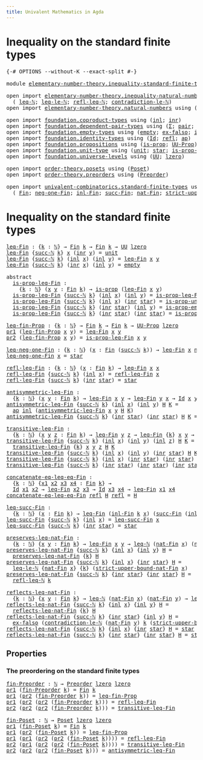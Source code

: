 ```yaml
---
title: Univalent Mathematics in Agda
---
```


# Inequality on the standard finite types

<pre class="Agda"><a id="98" class="Symbol">{-#</a> <a id="102" class="Keyword">OPTIONS</a> <a id="110" class="Pragma">--without-K</a> <a id="122" class="Pragma">--exact-split</a> <a id="136" class="Symbol">#-}</a>

<a id="141" class="Keyword">module</a> <a id="148" href="elementary-number-theory.inequality-standard-finite-types.html" class="Module">elementary-number-theory.inequality-standard-finite-types</a> <a id="206" class="Keyword">where</a>

<a id="213" class="Keyword">open</a> <a id="218" class="Keyword">import</a> <a id="225" href="elementary-number-theory.inequality-natural-numbers.html" class="Module">elementary-number-theory.inequality-natural-numbers</a> <a id="277" class="Keyword">using</a>
  <a id="285" class="Symbol">(</a> <a id="287" href="elementary-number-theory.inequality-natural-numbers.html#1646" class="Function">leq-ℕ</a><a id="292" class="Symbol">;</a> <a id="294" href="elementary-number-theory.inequality-natural-numbers.html#13338" class="Function">leq-le-ℕ</a><a id="302" class="Symbol">;</a> <a id="304" href="elementary-number-theory.inequality-natural-numbers.html#4474" class="Function">refl-leq-ℕ</a><a id="314" class="Symbol">;</a> <a id="316" href="elementary-number-theory.inequality-natural-numbers.html#12451" class="Function">contradiction-le-ℕ</a><a id="334" class="Symbol">)</a>
<a id="336" class="Keyword">open</a> <a id="341" class="Keyword">import</a> <a id="348" href="elementary-number-theory.natural-numbers.html" class="Module">elementary-number-theory.natural-numbers</a> <a id="389" class="Keyword">using</a> <a id="395" class="Symbol">(</a><a id="396" href="elementary-number-theory.natural-numbers.html#1444" class="Datatype">ℕ</a><a id="397" class="Symbol">;</a> <a id="399" href="elementary-number-theory.natural-numbers.html#1465" class="InductiveConstructor">zero-ℕ</a><a id="405" class="Symbol">;</a> <a id="407" href="elementary-number-theory.natural-numbers.html#1478" class="InductiveConstructor">succ-ℕ</a><a id="413" class="Symbol">)</a>

<a id="416" class="Keyword">open</a> <a id="421" class="Keyword">import</a> <a id="428" href="foundation.coproduct-types.html" class="Module">foundation.coproduct-types</a> <a id="455" class="Keyword">using</a> <a id="461" class="Symbol">(</a><a id="462" href="foundation.coproduct-types.html#1239" class="InductiveConstructor">inl</a><a id="465" class="Symbol">;</a> <a id="467" href="foundation.coproduct-types.html#1262" class="InductiveConstructor">inr</a><a id="470" class="Symbol">)</a>
<a id="472" class="Keyword">open</a> <a id="477" class="Keyword">import</a> <a id="484" href="foundation.dependent-pair-types.html" class="Module">foundation.dependent-pair-types</a> <a id="516" class="Keyword">using</a> <a id="522" class="Symbol">(</a><a id="523" href="foundation-core.dependent-pair-types.html#502" class="Record">Σ</a><a id="524" class="Symbol">;</a> <a id="526" href="foundation-core.dependent-pair-types.html#575" class="InductiveConstructor">pair</a><a id="530" class="Symbol">;</a> <a id="532" href="foundation-core.dependent-pair-types.html#592" class="Field">pr1</a><a id="535" class="Symbol">;</a> <a id="537" href="foundation-core.dependent-pair-types.html#604" class="Field">pr2</a><a id="540" class="Symbol">)</a>
<a id="542" class="Keyword">open</a> <a id="547" class="Keyword">import</a> <a id="554" href="foundation.empty-types.html" class="Module">foundation.empty-types</a> <a id="577" class="Keyword">using</a> <a id="583" class="Symbol">(</a><a id="584" href="foundation-core.empty-types.html#1044" class="Datatype">empty</a><a id="589" class="Symbol">;</a> <a id="591" href="foundation-core.empty-types.html#1147" class="Function">ex-falso</a><a id="599" class="Symbol">;</a> <a id="601" href="foundation-core.empty-types.html#2364" class="Function">is-prop-empty</a><a id="614" class="Symbol">)</a>
<a id="616" class="Keyword">open</a> <a id="621" class="Keyword">import</a> <a id="628" href="foundation.identity-types.html" class="Module">foundation.identity-types</a> <a id="654" class="Keyword">using</a> <a id="660" class="Symbol">(</a><a id="661" href="foundation-core.identity-types.html#641" class="Datatype">Id</a><a id="663" class="Symbol">;</a> <a id="665" href="foundation-core.identity-types.html#694" class="InductiveConstructor">refl</a><a id="669" class="Symbol">;</a> <a id="671" href="foundation-core.identity-types.html#2853" class="Function">ap</a><a id="673" class="Symbol">)</a>
<a id="675" class="Keyword">open</a> <a id="680" class="Keyword">import</a> <a id="687" href="foundation.propositions.html" class="Module">foundation.propositions</a> <a id="711" class="Keyword">using</a> <a id="717" class="Symbol">(</a><a id="718" href="foundation-core.propositions.html#1295" class="Function">is-prop</a><a id="725" class="Symbol">;</a> <a id="727" href="foundation-core.propositions.html#1380" class="Function">UU-Prop</a><a id="734" class="Symbol">)</a>
<a id="736" class="Keyword">open</a> <a id="741" class="Keyword">import</a> <a id="748" href="foundation.unit-type.html" class="Module">foundation.unit-type</a> <a id="769" class="Keyword">using</a> <a id="775" class="Symbol">(</a><a id="776" href="foundation.unit-type.html#1075" class="Datatype">unit</a><a id="780" class="Symbol">;</a> <a id="782" href="foundation.unit-type.html#1099" class="InductiveConstructor">star</a><a id="786" class="Symbol">;</a> <a id="788" href="foundation.unit-type.html#2889" class="Function">is-prop-unit</a><a id="800" class="Symbol">)</a>
<a id="802" class="Keyword">open</a> <a id="807" class="Keyword">import</a> <a id="814" href="foundation.universe-levels.html" class="Module">foundation.universe-levels</a> <a id="841" class="Keyword">using</a> <a id="847" class="Symbol">(</a><a id="848" href="foundation-core.universe-levels.html#222" class="Primitive">UU</a><a id="850" class="Symbol">;</a> <a id="852" href="Agda.Primitive.html#764" class="Primitive">lzero</a><a id="857" class="Symbol">)</a>

<a id="860" class="Keyword">open</a> <a id="865" class="Keyword">import</a> <a id="872" href="order-theory.posets.html" class="Module">order-theory.posets</a> <a id="892" class="Keyword">using</a> <a id="898" class="Symbol">(</a><a id="899" href="order-theory.posets.html#731" class="Function">Poset</a><a id="904" class="Symbol">)</a>
<a id="906" class="Keyword">open</a> <a id="911" class="Keyword">import</a> <a id="918" href="order-theory.preorders.html" class="Module">order-theory.preorders</a> <a id="941" class="Keyword">using</a> <a id="947" class="Symbol">(</a><a id="948" href="order-theory.preorders.html#531" class="Function">Preorder</a><a id="956" class="Symbol">)</a>

<a id="959" class="Keyword">open</a> <a id="964" class="Keyword">import</a> <a id="971" href="univalent-combinatorics.standard-finite-types.html" class="Module">univalent-combinatorics.standard-finite-types</a> <a id="1017" class="Keyword">using</a>
  <a id="1025" class="Symbol">(</a> <a id="1027" href="univalent-combinatorics.standard-finite-types.html#2149" class="Function">Fin</a><a id="1030" class="Symbol">;</a> <a id="1032" href="univalent-combinatorics.standard-finite-types.html#2413" class="Function">neg-one-Fin</a><a id="1043" class="Symbol">;</a> <a id="1045" href="univalent-combinatorics.standard-finite-types.html#2225" class="Function">inl-Fin</a><a id="1052" class="Symbol">;</a> <a id="1054" href="univalent-combinatorics.standard-finite-types.html#7668" class="Function">succ-Fin</a><a id="1062" class="Symbol">;</a> <a id="1064" href="univalent-combinatorics.standard-finite-types.html#5670" class="Function">nat-Fin</a><a id="1071" class="Symbol">;</a> <a id="1073" href="univalent-combinatorics.standard-finite-types.html#5771" class="Function">strict-upper-bound-nat-Fin</a><a id="1099" class="Symbol">)</a>
</pre>
# Inequality on the standard finite types

<pre class="Agda"><a id="leq-Fin"></a><a id="1157" href="elementary-number-theory.inequality-standard-finite-types.html#1157" class="Function">leq-Fin</a> <a id="1165" class="Symbol">:</a> <a id="1167" class="Symbol">{</a><a id="1168" href="elementary-number-theory.inequality-standard-finite-types.html#1168" class="Bound">k</a> <a id="1170" class="Symbol">:</a> <a id="1172" href="elementary-number-theory.natural-numbers.html#1444" class="Datatype">ℕ</a><a id="1173" class="Symbol">}</a> <a id="1175" class="Symbol">→</a> <a id="1177" href="univalent-combinatorics.standard-finite-types.html#2149" class="Function">Fin</a> <a id="1181" href="elementary-number-theory.inequality-standard-finite-types.html#1168" class="Bound">k</a> <a id="1183" class="Symbol">→</a> <a id="1185" href="univalent-combinatorics.standard-finite-types.html#2149" class="Function">Fin</a> <a id="1189" href="elementary-number-theory.inequality-standard-finite-types.html#1168" class="Bound">k</a> <a id="1191" class="Symbol">→</a> <a id="1193" href="foundation-core.universe-levels.html#222" class="Primitive">UU</a> <a id="1196" href="Agda.Primitive.html#764" class="Primitive">lzero</a>
<a id="1202" href="elementary-number-theory.inequality-standard-finite-types.html#1157" class="Function">leq-Fin</a> <a id="1210" class="Symbol">{</a><a id="1211" href="elementary-number-theory.natural-numbers.html#1478" class="InductiveConstructor">succ-ℕ</a> <a id="1218" href="elementary-number-theory.inequality-standard-finite-types.html#1218" class="Bound">k</a><a id="1219" class="Symbol">}</a> <a id="1221" href="elementary-number-theory.inequality-standard-finite-types.html#1221" class="Bound">x</a> <a id="1223" class="Symbol">(</a><a id="1224" href="foundation.coproduct-types.html#1262" class="InductiveConstructor">inr</a> <a id="1228" href="elementary-number-theory.inequality-standard-finite-types.html#1228" class="Bound">y</a><a id="1229" class="Symbol">)</a> <a id="1231" class="Symbol">=</a> <a id="1233" href="foundation.unit-type.html#1075" class="Datatype">unit</a>
<a id="1238" href="elementary-number-theory.inequality-standard-finite-types.html#1157" class="Function">leq-Fin</a> <a id="1246" class="Symbol">{</a><a id="1247" href="elementary-number-theory.natural-numbers.html#1478" class="InductiveConstructor">succ-ℕ</a> <a id="1254" href="elementary-number-theory.inequality-standard-finite-types.html#1254" class="Bound">k</a><a id="1255" class="Symbol">}</a> <a id="1257" class="Symbol">(</a><a id="1258" href="foundation.coproduct-types.html#1239" class="InductiveConstructor">inl</a> <a id="1262" href="elementary-number-theory.inequality-standard-finite-types.html#1262" class="Bound">x</a><a id="1263" class="Symbol">)</a> <a id="1265" class="Symbol">(</a><a id="1266" href="foundation.coproduct-types.html#1239" class="InductiveConstructor">inl</a> <a id="1270" href="elementary-number-theory.inequality-standard-finite-types.html#1270" class="Bound">y</a><a id="1271" class="Symbol">)</a> <a id="1273" class="Symbol">=</a> <a id="1275" href="elementary-number-theory.inequality-standard-finite-types.html#1157" class="Function">leq-Fin</a> <a id="1283" href="elementary-number-theory.inequality-standard-finite-types.html#1262" class="Bound">x</a> <a id="1285" href="elementary-number-theory.inequality-standard-finite-types.html#1270" class="Bound">y</a>
<a id="1287" href="elementary-number-theory.inequality-standard-finite-types.html#1157" class="Function">leq-Fin</a> <a id="1295" class="Symbol">{</a><a id="1296" href="elementary-number-theory.natural-numbers.html#1478" class="InductiveConstructor">succ-ℕ</a> <a id="1303" href="elementary-number-theory.inequality-standard-finite-types.html#1303" class="Bound">k</a><a id="1304" class="Symbol">}</a> <a id="1306" class="Symbol">(</a><a id="1307" href="foundation.coproduct-types.html#1262" class="InductiveConstructor">inr</a> <a id="1311" href="elementary-number-theory.inequality-standard-finite-types.html#1311" class="Bound">x</a><a id="1312" class="Symbol">)</a> <a id="1314" class="Symbol">(</a><a id="1315" href="foundation.coproduct-types.html#1239" class="InductiveConstructor">inl</a> <a id="1319" href="elementary-number-theory.inequality-standard-finite-types.html#1319" class="Bound">y</a><a id="1320" class="Symbol">)</a> <a id="1322" class="Symbol">=</a> <a id="1324" href="foundation-core.empty-types.html#1044" class="Datatype">empty</a>

<a id="1331" class="Keyword">abstract</a>
  <a id="is-prop-leq-Fin"></a><a id="1342" href="elementary-number-theory.inequality-standard-finite-types.html#1342" class="Function">is-prop-leq-Fin</a> <a id="1358" class="Symbol">:</a>
    <a id="1364" class="Symbol">{</a><a id="1365" href="elementary-number-theory.inequality-standard-finite-types.html#1365" class="Bound">k</a> <a id="1367" class="Symbol">:</a> <a id="1369" href="elementary-number-theory.natural-numbers.html#1444" class="Datatype">ℕ</a><a id="1370" class="Symbol">}</a> <a id="1372" class="Symbol">(</a><a id="1373" href="elementary-number-theory.inequality-standard-finite-types.html#1373" class="Bound">x</a> <a id="1375" href="elementary-number-theory.inequality-standard-finite-types.html#1375" class="Bound">y</a> <a id="1377" class="Symbol">:</a> <a id="1379" href="univalent-combinatorics.standard-finite-types.html#2149" class="Function">Fin</a> <a id="1383" href="elementary-number-theory.inequality-standard-finite-types.html#1365" class="Bound">k</a><a id="1384" class="Symbol">)</a> <a id="1386" class="Symbol">→</a> <a id="1388" href="foundation-core.propositions.html#1295" class="Function">is-prop</a> <a id="1396" class="Symbol">(</a><a id="1397" href="elementary-number-theory.inequality-standard-finite-types.html#1157" class="Function">leq-Fin</a> <a id="1405" href="elementary-number-theory.inequality-standard-finite-types.html#1373" class="Bound">x</a> <a id="1407" href="elementary-number-theory.inequality-standard-finite-types.html#1375" class="Bound">y</a><a id="1408" class="Symbol">)</a>
  <a id="1412" href="elementary-number-theory.inequality-standard-finite-types.html#1342" class="Function">is-prop-leq-Fin</a> <a id="1428" class="Symbol">{</a><a id="1429" href="elementary-number-theory.natural-numbers.html#1478" class="InductiveConstructor">succ-ℕ</a> <a id="1436" href="elementary-number-theory.inequality-standard-finite-types.html#1436" class="Bound">k</a><a id="1437" class="Symbol">}</a> <a id="1439" class="Symbol">(</a><a id="1440" href="foundation.coproduct-types.html#1239" class="InductiveConstructor">inl</a> <a id="1444" href="elementary-number-theory.inequality-standard-finite-types.html#1444" class="Bound">x</a><a id="1445" class="Symbol">)</a> <a id="1447" class="Symbol">(</a><a id="1448" href="foundation.coproduct-types.html#1239" class="InductiveConstructor">inl</a> <a id="1452" href="elementary-number-theory.inequality-standard-finite-types.html#1452" class="Bound">y</a><a id="1453" class="Symbol">)</a> <a id="1455" class="Symbol">=</a> <a id="1457" href="elementary-number-theory.inequality-standard-finite-types.html#1342" class="Function">is-prop-leq-Fin</a> <a id="1473" href="elementary-number-theory.inequality-standard-finite-types.html#1444" class="Bound">x</a> <a id="1475" href="elementary-number-theory.inequality-standard-finite-types.html#1452" class="Bound">y</a>
  <a id="1479" href="elementary-number-theory.inequality-standard-finite-types.html#1342" class="Function">is-prop-leq-Fin</a> <a id="1495" class="Symbol">{</a><a id="1496" href="elementary-number-theory.natural-numbers.html#1478" class="InductiveConstructor">succ-ℕ</a> <a id="1503" href="elementary-number-theory.inequality-standard-finite-types.html#1503" class="Bound">k</a><a id="1504" class="Symbol">}</a> <a id="1506" class="Symbol">(</a><a id="1507" href="foundation.coproduct-types.html#1239" class="InductiveConstructor">inl</a> <a id="1511" href="elementary-number-theory.inequality-standard-finite-types.html#1511" class="Bound">x</a><a id="1512" class="Symbol">)</a> <a id="1514" class="Symbol">(</a><a id="1515" href="foundation.coproduct-types.html#1262" class="InductiveConstructor">inr</a> <a id="1519" href="foundation.unit-type.html#1099" class="InductiveConstructor">star</a><a id="1523" class="Symbol">)</a> <a id="1525" class="Symbol">=</a> <a id="1527" href="foundation.unit-type.html#2889" class="Function">is-prop-unit</a>
  <a id="1542" href="elementary-number-theory.inequality-standard-finite-types.html#1342" class="Function">is-prop-leq-Fin</a> <a id="1558" class="Symbol">{</a><a id="1559" href="elementary-number-theory.natural-numbers.html#1478" class="InductiveConstructor">succ-ℕ</a> <a id="1566" href="elementary-number-theory.inequality-standard-finite-types.html#1566" class="Bound">k</a><a id="1567" class="Symbol">}</a> <a id="1569" class="Symbol">(</a><a id="1570" href="foundation.coproduct-types.html#1262" class="InductiveConstructor">inr</a> <a id="1574" href="foundation.unit-type.html#1099" class="InductiveConstructor">star</a><a id="1578" class="Symbol">)</a> <a id="1580" class="Symbol">(</a><a id="1581" href="foundation.coproduct-types.html#1239" class="InductiveConstructor">inl</a> <a id="1585" href="elementary-number-theory.inequality-standard-finite-types.html#1585" class="Bound">y</a><a id="1586" class="Symbol">)</a> <a id="1588" class="Symbol">=</a> <a id="1590" href="foundation-core.empty-types.html#2364" class="Function">is-prop-empty</a>
  <a id="1606" href="elementary-number-theory.inequality-standard-finite-types.html#1342" class="Function">is-prop-leq-Fin</a> <a id="1622" class="Symbol">{</a><a id="1623" href="elementary-number-theory.natural-numbers.html#1478" class="InductiveConstructor">succ-ℕ</a> <a id="1630" href="elementary-number-theory.inequality-standard-finite-types.html#1630" class="Bound">k</a><a id="1631" class="Symbol">}</a> <a id="1633" class="Symbol">(</a><a id="1634" href="foundation.coproduct-types.html#1262" class="InductiveConstructor">inr</a> <a id="1638" href="foundation.unit-type.html#1099" class="InductiveConstructor">star</a><a id="1642" class="Symbol">)</a> <a id="1644" class="Symbol">(</a><a id="1645" href="foundation.coproduct-types.html#1262" class="InductiveConstructor">inr</a> <a id="1649" href="foundation.unit-type.html#1099" class="InductiveConstructor">star</a><a id="1653" class="Symbol">)</a> <a id="1655" class="Symbol">=</a> <a id="1657" href="foundation.unit-type.html#2889" class="Function">is-prop-unit</a>

<a id="leq-fin-Prop"></a><a id="1671" href="elementary-number-theory.inequality-standard-finite-types.html#1671" class="Function">leq-fin-Prop</a> <a id="1684" class="Symbol">:</a> <a id="1686" class="Symbol">{</a><a id="1687" href="elementary-number-theory.inequality-standard-finite-types.html#1687" class="Bound">k</a> <a id="1689" class="Symbol">:</a> <a id="1691" href="elementary-number-theory.natural-numbers.html#1444" class="Datatype">ℕ</a><a id="1692" class="Symbol">}</a> <a id="1694" class="Symbol">→</a> <a id="1696" href="univalent-combinatorics.standard-finite-types.html#2149" class="Function">Fin</a> <a id="1700" href="elementary-number-theory.inequality-standard-finite-types.html#1687" class="Bound">k</a> <a id="1702" class="Symbol">→</a> <a id="1704" href="univalent-combinatorics.standard-finite-types.html#2149" class="Function">Fin</a> <a id="1708" href="elementary-number-theory.inequality-standard-finite-types.html#1687" class="Bound">k</a> <a id="1710" class="Symbol">→</a> <a id="1712" href="foundation-core.propositions.html#1380" class="Function">UU-Prop</a> <a id="1720" href="Agda.Primitive.html#764" class="Primitive">lzero</a>
<a id="1726" href="foundation-core.dependent-pair-types.html#592" class="Field">pr1</a> <a id="1730" class="Symbol">(</a><a id="1731" href="elementary-number-theory.inequality-standard-finite-types.html#1671" class="Function">leq-fin-Prop</a> <a id="1744" href="elementary-number-theory.inequality-standard-finite-types.html#1744" class="Bound">x</a> <a id="1746" href="elementary-number-theory.inequality-standard-finite-types.html#1746" class="Bound">y</a><a id="1747" class="Symbol">)</a> <a id="1749" class="Symbol">=</a> <a id="1751" href="elementary-number-theory.inequality-standard-finite-types.html#1157" class="Function">leq-Fin</a> <a id="1759" href="elementary-number-theory.inequality-standard-finite-types.html#1744" class="Bound">x</a> <a id="1761" href="elementary-number-theory.inequality-standard-finite-types.html#1746" class="Bound">y</a>
<a id="1763" href="foundation-core.dependent-pair-types.html#604" class="Field">pr2</a> <a id="1767" class="Symbol">(</a><a id="1768" href="elementary-number-theory.inequality-standard-finite-types.html#1671" class="Function">leq-fin-Prop</a> <a id="1781" href="elementary-number-theory.inequality-standard-finite-types.html#1781" class="Bound">x</a> <a id="1783" href="elementary-number-theory.inequality-standard-finite-types.html#1783" class="Bound">y</a><a id="1784" class="Symbol">)</a> <a id="1786" class="Symbol">=</a> <a id="1788" href="elementary-number-theory.inequality-standard-finite-types.html#1342" class="Function">is-prop-leq-Fin</a> <a id="1804" href="elementary-number-theory.inequality-standard-finite-types.html#1781" class="Bound">x</a> <a id="1806" href="elementary-number-theory.inequality-standard-finite-types.html#1783" class="Bound">y</a>

<a id="leq-neg-one-Fin"></a><a id="1809" href="elementary-number-theory.inequality-standard-finite-types.html#1809" class="Function">leq-neg-one-Fin</a> <a id="1825" class="Symbol">:</a> <a id="1827" class="Symbol">{</a><a id="1828" href="elementary-number-theory.inequality-standard-finite-types.html#1828" class="Bound">k</a> <a id="1830" class="Symbol">:</a> <a id="1832" href="elementary-number-theory.natural-numbers.html#1444" class="Datatype">ℕ</a><a id="1833" class="Symbol">}</a> <a id="1835" class="Symbol">(</a><a id="1836" href="elementary-number-theory.inequality-standard-finite-types.html#1836" class="Bound">x</a> <a id="1838" class="Symbol">:</a> <a id="1840" href="univalent-combinatorics.standard-finite-types.html#2149" class="Function">Fin</a> <a id="1844" class="Symbol">(</a><a id="1845" href="elementary-number-theory.natural-numbers.html#1478" class="InductiveConstructor">succ-ℕ</a> <a id="1852" href="elementary-number-theory.inequality-standard-finite-types.html#1828" class="Bound">k</a><a id="1853" class="Symbol">))</a> <a id="1856" class="Symbol">→</a> <a id="1858" href="elementary-number-theory.inequality-standard-finite-types.html#1157" class="Function">leq-Fin</a> <a id="1866" href="elementary-number-theory.inequality-standard-finite-types.html#1836" class="Bound">x</a> <a id="1868" href="univalent-combinatorics.standard-finite-types.html#2413" class="Function">neg-one-Fin</a>
<a id="1880" href="elementary-number-theory.inequality-standard-finite-types.html#1809" class="Function">leq-neg-one-Fin</a> <a id="1896" href="elementary-number-theory.inequality-standard-finite-types.html#1896" class="Bound">x</a> <a id="1898" class="Symbol">=</a> <a id="1900" href="foundation.unit-type.html#1099" class="InductiveConstructor">star</a>

<a id="refl-leq-Fin"></a><a id="1906" href="elementary-number-theory.inequality-standard-finite-types.html#1906" class="Function">refl-leq-Fin</a> <a id="1919" class="Symbol">:</a> <a id="1921" class="Symbol">{</a><a id="1922" href="elementary-number-theory.inequality-standard-finite-types.html#1922" class="Bound">k</a> <a id="1924" class="Symbol">:</a> <a id="1926" href="elementary-number-theory.natural-numbers.html#1444" class="Datatype">ℕ</a><a id="1927" class="Symbol">}</a> <a id="1929" class="Symbol">(</a><a id="1930" href="elementary-number-theory.inequality-standard-finite-types.html#1930" class="Bound">x</a> <a id="1932" class="Symbol">:</a> <a id="1934" href="univalent-combinatorics.standard-finite-types.html#2149" class="Function">Fin</a> <a id="1938" href="elementary-number-theory.inequality-standard-finite-types.html#1922" class="Bound">k</a><a id="1939" class="Symbol">)</a> <a id="1941" class="Symbol">→</a> <a id="1943" href="elementary-number-theory.inequality-standard-finite-types.html#1157" class="Function">leq-Fin</a> <a id="1951" href="elementary-number-theory.inequality-standard-finite-types.html#1930" class="Bound">x</a> <a id="1953" href="elementary-number-theory.inequality-standard-finite-types.html#1930" class="Bound">x</a>
<a id="1955" href="elementary-number-theory.inequality-standard-finite-types.html#1906" class="Function">refl-leq-Fin</a> <a id="1968" class="Symbol">{</a><a id="1969" href="elementary-number-theory.natural-numbers.html#1478" class="InductiveConstructor">succ-ℕ</a> <a id="1976" href="elementary-number-theory.inequality-standard-finite-types.html#1976" class="Bound">k</a><a id="1977" class="Symbol">}</a> <a id="1979" class="Symbol">(</a><a id="1980" href="foundation.coproduct-types.html#1239" class="InductiveConstructor">inl</a> <a id="1984" href="elementary-number-theory.inequality-standard-finite-types.html#1984" class="Bound">x</a><a id="1985" class="Symbol">)</a> <a id="1987" class="Symbol">=</a> <a id="1989" href="elementary-number-theory.inequality-standard-finite-types.html#1906" class="Function">refl-leq-Fin</a> <a id="2002" href="elementary-number-theory.inequality-standard-finite-types.html#1984" class="Bound">x</a>
<a id="2004" href="elementary-number-theory.inequality-standard-finite-types.html#1906" class="Function">refl-leq-Fin</a> <a id="2017" class="Symbol">{</a><a id="2018" href="elementary-number-theory.natural-numbers.html#1478" class="InductiveConstructor">succ-ℕ</a> <a id="2025" href="elementary-number-theory.inequality-standard-finite-types.html#2025" class="Bound">k</a><a id="2026" class="Symbol">}</a> <a id="2028" class="Symbol">(</a><a id="2029" href="foundation.coproduct-types.html#1262" class="InductiveConstructor">inr</a> <a id="2033" href="foundation.unit-type.html#1099" class="InductiveConstructor">star</a><a id="2037" class="Symbol">)</a> <a id="2039" class="Symbol">=</a> <a id="2041" href="foundation.unit-type.html#1099" class="InductiveConstructor">star</a>

<a id="antisymmetric-leq-Fin"></a><a id="2047" href="elementary-number-theory.inequality-standard-finite-types.html#2047" class="Function">antisymmetric-leq-Fin</a> <a id="2069" class="Symbol">:</a>
  <a id="2073" class="Symbol">{</a><a id="2074" href="elementary-number-theory.inequality-standard-finite-types.html#2074" class="Bound">k</a> <a id="2076" class="Symbol">:</a> <a id="2078" href="elementary-number-theory.natural-numbers.html#1444" class="Datatype">ℕ</a><a id="2079" class="Symbol">}</a> <a id="2081" class="Symbol">(</a><a id="2082" href="elementary-number-theory.inequality-standard-finite-types.html#2082" class="Bound">x</a> <a id="2084" href="elementary-number-theory.inequality-standard-finite-types.html#2084" class="Bound">y</a> <a id="2086" class="Symbol">:</a> <a id="2088" href="univalent-combinatorics.standard-finite-types.html#2149" class="Function">Fin</a> <a id="2092" href="elementary-number-theory.inequality-standard-finite-types.html#2074" class="Bound">k</a><a id="2093" class="Symbol">)</a> <a id="2095" class="Symbol">→</a> <a id="2097" href="elementary-number-theory.inequality-standard-finite-types.html#1157" class="Function">leq-Fin</a> <a id="2105" href="elementary-number-theory.inequality-standard-finite-types.html#2082" class="Bound">x</a> <a id="2107" href="elementary-number-theory.inequality-standard-finite-types.html#2084" class="Bound">y</a> <a id="2109" class="Symbol">→</a> <a id="2111" href="elementary-number-theory.inequality-standard-finite-types.html#1157" class="Function">leq-Fin</a> <a id="2119" href="elementary-number-theory.inequality-standard-finite-types.html#2084" class="Bound">y</a> <a id="2121" href="elementary-number-theory.inequality-standard-finite-types.html#2082" class="Bound">x</a> <a id="2123" class="Symbol">→</a> <a id="2125" href="foundation-core.identity-types.html#641" class="Datatype">Id</a> <a id="2128" href="elementary-number-theory.inequality-standard-finite-types.html#2082" class="Bound">x</a> <a id="2130" href="elementary-number-theory.inequality-standard-finite-types.html#2084" class="Bound">y</a>
<a id="2132" href="elementary-number-theory.inequality-standard-finite-types.html#2047" class="Function">antisymmetric-leq-Fin</a> <a id="2154" class="Symbol">{</a><a id="2155" href="elementary-number-theory.natural-numbers.html#1478" class="InductiveConstructor">succ-ℕ</a> <a id="2162" href="elementary-number-theory.inequality-standard-finite-types.html#2162" class="Bound">k</a><a id="2163" class="Symbol">}</a> <a id="2165" class="Symbol">(</a><a id="2166" href="foundation.coproduct-types.html#1239" class="InductiveConstructor">inl</a> <a id="2170" href="elementary-number-theory.inequality-standard-finite-types.html#2170" class="Bound">x</a><a id="2171" class="Symbol">)</a> <a id="2173" class="Symbol">(</a><a id="2174" href="foundation.coproduct-types.html#1239" class="InductiveConstructor">inl</a> <a id="2178" href="elementary-number-theory.inequality-standard-finite-types.html#2178" class="Bound">y</a><a id="2179" class="Symbol">)</a> <a id="2181" href="elementary-number-theory.inequality-standard-finite-types.html#2181" class="Bound">H</a> <a id="2183" href="elementary-number-theory.inequality-standard-finite-types.html#2183" class="Bound">K</a> <a id="2185" class="Symbol">=</a>
  <a id="2189" href="foundation-core.identity-types.html#2853" class="Function">ap</a> <a id="2192" href="foundation.coproduct-types.html#1239" class="InductiveConstructor">inl</a> <a id="2196" class="Symbol">(</a><a id="2197" href="elementary-number-theory.inequality-standard-finite-types.html#2047" class="Function">antisymmetric-leq-Fin</a> <a id="2219" href="elementary-number-theory.inequality-standard-finite-types.html#2170" class="Bound">x</a> <a id="2221" href="elementary-number-theory.inequality-standard-finite-types.html#2178" class="Bound">y</a> <a id="2223" href="elementary-number-theory.inequality-standard-finite-types.html#2181" class="Bound">H</a> <a id="2225" href="elementary-number-theory.inequality-standard-finite-types.html#2183" class="Bound">K</a><a id="2226" class="Symbol">)</a>
<a id="2228" href="elementary-number-theory.inequality-standard-finite-types.html#2047" class="Function">antisymmetric-leq-Fin</a> <a id="2250" class="Symbol">{</a><a id="2251" href="elementary-number-theory.natural-numbers.html#1478" class="InductiveConstructor">succ-ℕ</a> <a id="2258" href="elementary-number-theory.inequality-standard-finite-types.html#2258" class="Bound">k</a><a id="2259" class="Symbol">}</a> <a id="2261" class="Symbol">(</a><a id="2262" href="foundation.coproduct-types.html#1262" class="InductiveConstructor">inr</a> <a id="2266" href="foundation.unit-type.html#1099" class="InductiveConstructor">star</a><a id="2270" class="Symbol">)</a> <a id="2272" class="Symbol">(</a><a id="2273" href="foundation.coproduct-types.html#1262" class="InductiveConstructor">inr</a> <a id="2277" href="foundation.unit-type.html#1099" class="InductiveConstructor">star</a><a id="2281" class="Symbol">)</a> <a id="2283" href="elementary-number-theory.inequality-standard-finite-types.html#2283" class="Bound">H</a> <a id="2285" href="elementary-number-theory.inequality-standard-finite-types.html#2285" class="Bound">K</a> <a id="2287" class="Symbol">=</a> <a id="2289" href="foundation-core.identity-types.html#694" class="InductiveConstructor">refl</a>

<a id="transitive-leq-Fin"></a><a id="2295" href="elementary-number-theory.inequality-standard-finite-types.html#2295" class="Function">transitive-leq-Fin</a> <a id="2314" class="Symbol">:</a>
  <a id="2318" class="Symbol">{</a><a id="2319" href="elementary-number-theory.inequality-standard-finite-types.html#2319" class="Bound">k</a> <a id="2321" class="Symbol">:</a> <a id="2323" href="elementary-number-theory.natural-numbers.html#1444" class="Datatype">ℕ</a><a id="2324" class="Symbol">}</a> <a id="2326" class="Symbol">(</a><a id="2327" href="elementary-number-theory.inequality-standard-finite-types.html#2327" class="Bound">x</a> <a id="2329" href="elementary-number-theory.inequality-standard-finite-types.html#2329" class="Bound">y</a> <a id="2331" href="elementary-number-theory.inequality-standard-finite-types.html#2331" class="Bound">z</a> <a id="2333" class="Symbol">:</a> <a id="2335" href="univalent-combinatorics.standard-finite-types.html#2149" class="Function">Fin</a> <a id="2339" href="elementary-number-theory.inequality-standard-finite-types.html#2319" class="Bound">k</a><a id="2340" class="Symbol">)</a> <a id="2342" class="Symbol">→</a> <a id="2344" href="elementary-number-theory.inequality-standard-finite-types.html#1157" class="Function">leq-Fin</a> <a id="2352" href="elementary-number-theory.inequality-standard-finite-types.html#2329" class="Bound">y</a> <a id="2354" href="elementary-number-theory.inequality-standard-finite-types.html#2331" class="Bound">z</a> <a id="2356" class="Symbol">→</a> <a id="2358" href="elementary-number-theory.inequality-standard-finite-types.html#1157" class="Function">leq-Fin</a> <a id="2366" class="Symbol">{</a><a id="2367" href="elementary-number-theory.inequality-standard-finite-types.html#2319" class="Bound">k</a><a id="2368" class="Symbol">}</a> <a id="2370" href="elementary-number-theory.inequality-standard-finite-types.html#2327" class="Bound">x</a> <a id="2372" href="elementary-number-theory.inequality-standard-finite-types.html#2329" class="Bound">y</a> <a id="2374" class="Symbol">→</a> <a id="2376" href="elementary-number-theory.inequality-standard-finite-types.html#1157" class="Function">leq-Fin</a> <a id="2384" class="Symbol">{</a><a id="2385" href="elementary-number-theory.inequality-standard-finite-types.html#2319" class="Bound">k</a><a id="2386" class="Symbol">}</a> <a id="2388" href="elementary-number-theory.inequality-standard-finite-types.html#2327" class="Bound">x</a> <a id="2390" href="elementary-number-theory.inequality-standard-finite-types.html#2331" class="Bound">z</a>
<a id="2392" href="elementary-number-theory.inequality-standard-finite-types.html#2295" class="Function">transitive-leq-Fin</a> <a id="2411" class="Symbol">{</a><a id="2412" href="elementary-number-theory.natural-numbers.html#1478" class="InductiveConstructor">succ-ℕ</a> <a id="2419" href="elementary-number-theory.inequality-standard-finite-types.html#2419" class="Bound">k</a><a id="2420" class="Symbol">}</a> <a id="2422" class="Symbol">(</a><a id="2423" href="foundation.coproduct-types.html#1239" class="InductiveConstructor">inl</a> <a id="2427" href="elementary-number-theory.inequality-standard-finite-types.html#2427" class="Bound">x</a><a id="2428" class="Symbol">)</a> <a id="2430" class="Symbol">(</a><a id="2431" href="foundation.coproduct-types.html#1239" class="InductiveConstructor">inl</a> <a id="2435" href="elementary-number-theory.inequality-standard-finite-types.html#2435" class="Bound">y</a><a id="2436" class="Symbol">)</a> <a id="2438" class="Symbol">(</a><a id="2439" href="foundation.coproduct-types.html#1239" class="InductiveConstructor">inl</a> <a id="2443" href="elementary-number-theory.inequality-standard-finite-types.html#2443" class="Bound">z</a><a id="2444" class="Symbol">)</a> <a id="2446" href="elementary-number-theory.inequality-standard-finite-types.html#2446" class="Bound">H</a> <a id="2448" href="elementary-number-theory.inequality-standard-finite-types.html#2448" class="Bound">K</a> <a id="2450" class="Symbol">=</a>
  <a id="2454" href="elementary-number-theory.inequality-standard-finite-types.html#2295" class="Function">transitive-leq-Fin</a> <a id="2473" class="Symbol">{</a><a id="2474" href="elementary-number-theory.inequality-standard-finite-types.html#2419" class="Bound">k</a><a id="2475" class="Symbol">}</a> <a id="2477" href="elementary-number-theory.inequality-standard-finite-types.html#2427" class="Bound">x</a> <a id="2479" href="elementary-number-theory.inequality-standard-finite-types.html#2435" class="Bound">y</a> <a id="2481" href="elementary-number-theory.inequality-standard-finite-types.html#2443" class="Bound">z</a> <a id="2483" href="elementary-number-theory.inequality-standard-finite-types.html#2446" class="Bound">H</a> <a id="2485" href="elementary-number-theory.inequality-standard-finite-types.html#2448" class="Bound">K</a>
<a id="2487" href="elementary-number-theory.inequality-standard-finite-types.html#2295" class="Function">transitive-leq-Fin</a> <a id="2506" class="Symbol">{</a><a id="2507" href="elementary-number-theory.natural-numbers.html#1478" class="InductiveConstructor">succ-ℕ</a> <a id="2514" href="elementary-number-theory.inequality-standard-finite-types.html#2514" class="Bound">k</a><a id="2515" class="Symbol">}</a> <a id="2517" class="Symbol">(</a><a id="2518" href="foundation.coproduct-types.html#1239" class="InductiveConstructor">inl</a> <a id="2522" href="elementary-number-theory.inequality-standard-finite-types.html#2522" class="Bound">x</a><a id="2523" class="Symbol">)</a> <a id="2525" class="Symbol">(</a><a id="2526" href="foundation.coproduct-types.html#1239" class="InductiveConstructor">inl</a> <a id="2530" href="elementary-number-theory.inequality-standard-finite-types.html#2530" class="Bound">y</a><a id="2531" class="Symbol">)</a> <a id="2533" class="Symbol">(</a><a id="2534" href="foundation.coproduct-types.html#1262" class="InductiveConstructor">inr</a> <a id="2538" href="foundation.unit-type.html#1099" class="InductiveConstructor">star</a><a id="2542" class="Symbol">)</a> <a id="2544" href="elementary-number-theory.inequality-standard-finite-types.html#2544" class="Bound">H</a> <a id="2546" href="elementary-number-theory.inequality-standard-finite-types.html#2546" class="Bound">K</a> <a id="2548" class="Symbol">=</a> <a id="2550" href="foundation.unit-type.html#1099" class="InductiveConstructor">star</a>
<a id="2555" href="elementary-number-theory.inequality-standard-finite-types.html#2295" class="Function">transitive-leq-Fin</a> <a id="2574" class="Symbol">{</a><a id="2575" href="elementary-number-theory.natural-numbers.html#1478" class="InductiveConstructor">succ-ℕ</a> <a id="2582" href="elementary-number-theory.inequality-standard-finite-types.html#2582" class="Bound">k</a><a id="2583" class="Symbol">}</a> <a id="2585" class="Symbol">(</a><a id="2586" href="foundation.coproduct-types.html#1239" class="InductiveConstructor">inl</a> <a id="2590" href="elementary-number-theory.inequality-standard-finite-types.html#2590" class="Bound">x</a><a id="2591" class="Symbol">)</a> <a id="2593" class="Symbol">(</a><a id="2594" href="foundation.coproduct-types.html#1262" class="InductiveConstructor">inr</a> <a id="2598" href="foundation.unit-type.html#1099" class="InductiveConstructor">star</a><a id="2602" class="Symbol">)</a> <a id="2604" class="Symbol">(</a><a id="2605" href="foundation.coproduct-types.html#1262" class="InductiveConstructor">inr</a> <a id="2609" href="foundation.unit-type.html#1099" class="InductiveConstructor">star</a><a id="2613" class="Symbol">)</a> <a id="2615" href="elementary-number-theory.inequality-standard-finite-types.html#2615" class="Bound">H</a> <a id="2617" href="elementary-number-theory.inequality-standard-finite-types.html#2617" class="Bound">K</a> <a id="2619" class="Symbol">=</a> <a id="2621" href="foundation.unit-type.html#1099" class="InductiveConstructor">star</a>
<a id="2626" href="elementary-number-theory.inequality-standard-finite-types.html#2295" class="Function">transitive-leq-Fin</a> <a id="2645" class="Symbol">{</a><a id="2646" href="elementary-number-theory.natural-numbers.html#1478" class="InductiveConstructor">succ-ℕ</a> <a id="2653" href="elementary-number-theory.inequality-standard-finite-types.html#2653" class="Bound">k</a><a id="2654" class="Symbol">}</a> <a id="2656" class="Symbol">(</a><a id="2657" href="foundation.coproduct-types.html#1262" class="InductiveConstructor">inr</a> <a id="2661" href="foundation.unit-type.html#1099" class="InductiveConstructor">star</a><a id="2665" class="Symbol">)</a> <a id="2667" class="Symbol">(</a><a id="2668" href="foundation.coproduct-types.html#1262" class="InductiveConstructor">inr</a> <a id="2672" href="foundation.unit-type.html#1099" class="InductiveConstructor">star</a><a id="2676" class="Symbol">)</a> <a id="2678" class="Symbol">(</a><a id="2679" href="foundation.coproduct-types.html#1262" class="InductiveConstructor">inr</a> <a id="2683" href="foundation.unit-type.html#1099" class="InductiveConstructor">star</a><a id="2687" class="Symbol">)</a> <a id="2689" href="elementary-number-theory.inequality-standard-finite-types.html#2689" class="Bound">H</a> <a id="2691" href="elementary-number-theory.inequality-standard-finite-types.html#2691" class="Bound">K</a> <a id="2693" class="Symbol">=</a> <a id="2695" href="foundation.unit-type.html#1099" class="InductiveConstructor">star</a>

<a id="concatenate-eq-leq-eq-Fin"></a><a id="2701" href="elementary-number-theory.inequality-standard-finite-types.html#2701" class="Function">concatenate-eq-leq-eq-Fin</a> <a id="2727" class="Symbol">:</a>
  <a id="2731" class="Symbol">{</a><a id="2732" href="elementary-number-theory.inequality-standard-finite-types.html#2732" class="Bound">k</a> <a id="2734" class="Symbol">:</a> <a id="2736" href="elementary-number-theory.natural-numbers.html#1444" class="Datatype">ℕ</a><a id="2737" class="Symbol">}</a> <a id="2739" class="Symbol">{</a><a id="2740" href="elementary-number-theory.inequality-standard-finite-types.html#2740" class="Bound">x1</a> <a id="2743" href="elementary-number-theory.inequality-standard-finite-types.html#2743" class="Bound">x2</a> <a id="2746" href="elementary-number-theory.inequality-standard-finite-types.html#2746" class="Bound">x3</a> <a id="2749" href="elementary-number-theory.inequality-standard-finite-types.html#2749" class="Bound">x4</a> <a id="2752" class="Symbol">:</a> <a id="2754" href="univalent-combinatorics.standard-finite-types.html#2149" class="Function">Fin</a> <a id="2758" href="elementary-number-theory.inequality-standard-finite-types.html#2732" class="Bound">k</a><a id="2759" class="Symbol">}</a> <a id="2761" class="Symbol">→</a>
  <a id="2765" href="foundation-core.identity-types.html#641" class="Datatype">Id</a> <a id="2768" href="elementary-number-theory.inequality-standard-finite-types.html#2740" class="Bound">x1</a> <a id="2771" href="elementary-number-theory.inequality-standard-finite-types.html#2743" class="Bound">x2</a> <a id="2774" class="Symbol">→</a> <a id="2776" href="elementary-number-theory.inequality-standard-finite-types.html#1157" class="Function">leq-Fin</a> <a id="2784" href="elementary-number-theory.inequality-standard-finite-types.html#2743" class="Bound">x2</a> <a id="2787" href="elementary-number-theory.inequality-standard-finite-types.html#2746" class="Bound">x3</a> <a id="2790" class="Symbol">→</a> <a id="2792" href="foundation-core.identity-types.html#641" class="Datatype">Id</a> <a id="2795" href="elementary-number-theory.inequality-standard-finite-types.html#2746" class="Bound">x3</a> <a id="2798" href="elementary-number-theory.inequality-standard-finite-types.html#2749" class="Bound">x4</a> <a id="2801" class="Symbol">→</a> <a id="2803" href="elementary-number-theory.inequality-standard-finite-types.html#1157" class="Function">leq-Fin</a> <a id="2811" href="elementary-number-theory.inequality-standard-finite-types.html#2740" class="Bound">x1</a> <a id="2814" href="elementary-number-theory.inequality-standard-finite-types.html#2749" class="Bound">x4</a>
<a id="2817" href="elementary-number-theory.inequality-standard-finite-types.html#2701" class="Function">concatenate-eq-leq-eq-Fin</a> <a id="2843" href="foundation-core.identity-types.html#694" class="InductiveConstructor">refl</a> <a id="2848" href="elementary-number-theory.inequality-standard-finite-types.html#2848" class="Bound">H</a> <a id="2850" href="foundation-core.identity-types.html#694" class="InductiveConstructor">refl</a> <a id="2855" class="Symbol">=</a> <a id="2857" href="elementary-number-theory.inequality-standard-finite-types.html#2848" class="Bound">H</a>

<a id="leq-succ-Fin"></a><a id="2860" href="elementary-number-theory.inequality-standard-finite-types.html#2860" class="Function">leq-succ-Fin</a> <a id="2873" class="Symbol">:</a>
  <a id="2877" class="Symbol">{</a><a id="2878" href="elementary-number-theory.inequality-standard-finite-types.html#2878" class="Bound">k</a> <a id="2880" class="Symbol">:</a> <a id="2882" href="elementary-number-theory.natural-numbers.html#1444" class="Datatype">ℕ</a><a id="2883" class="Symbol">}</a> <a id="2885" class="Symbol">(</a><a id="2886" href="elementary-number-theory.inequality-standard-finite-types.html#2886" class="Bound">x</a> <a id="2888" class="Symbol">:</a> <a id="2890" href="univalent-combinatorics.standard-finite-types.html#2149" class="Function">Fin</a> <a id="2894" href="elementary-number-theory.inequality-standard-finite-types.html#2878" class="Bound">k</a><a id="2895" class="Symbol">)</a> <a id="2897" class="Symbol">→</a> <a id="2899" href="elementary-number-theory.inequality-standard-finite-types.html#1157" class="Function">leq-Fin</a> <a id="2907" class="Symbol">(</a><a id="2908" href="univalent-combinatorics.standard-finite-types.html#2225" class="Function">inl-Fin</a> <a id="2916" href="elementary-number-theory.inequality-standard-finite-types.html#2878" class="Bound">k</a> <a id="2918" href="elementary-number-theory.inequality-standard-finite-types.html#2886" class="Bound">x</a><a id="2919" class="Symbol">)</a> <a id="2921" class="Symbol">(</a><a id="2922" href="univalent-combinatorics.standard-finite-types.html#7668" class="Function">succ-Fin</a> <a id="2931" class="Symbol">(</a><a id="2932" href="univalent-combinatorics.standard-finite-types.html#2225" class="Function">inl-Fin</a> <a id="2940" href="elementary-number-theory.inequality-standard-finite-types.html#2878" class="Bound">k</a> <a id="2942" href="elementary-number-theory.inequality-standard-finite-types.html#2886" class="Bound">x</a><a id="2943" class="Symbol">))</a>
<a id="2946" href="elementary-number-theory.inequality-standard-finite-types.html#2860" class="Function">leq-succ-Fin</a> <a id="2959" class="Symbol">{</a><a id="2960" href="elementary-number-theory.natural-numbers.html#1478" class="InductiveConstructor">succ-ℕ</a> <a id="2967" href="elementary-number-theory.inequality-standard-finite-types.html#2967" class="Bound">k</a><a id="2968" class="Symbol">}</a> <a id="2970" class="Symbol">(</a><a id="2971" href="foundation.coproduct-types.html#1239" class="InductiveConstructor">inl</a> <a id="2975" href="elementary-number-theory.inequality-standard-finite-types.html#2975" class="Bound">x</a><a id="2976" class="Symbol">)</a> <a id="2978" class="Symbol">=</a> <a id="2980" href="elementary-number-theory.inequality-standard-finite-types.html#2860" class="Function">leq-succ-Fin</a> <a id="2993" href="elementary-number-theory.inequality-standard-finite-types.html#2975" class="Bound">x</a>
<a id="2995" href="elementary-number-theory.inequality-standard-finite-types.html#2860" class="Function">leq-succ-Fin</a> <a id="3008" class="Symbol">{</a><a id="3009" href="elementary-number-theory.natural-numbers.html#1478" class="InductiveConstructor">succ-ℕ</a> <a id="3016" href="elementary-number-theory.inequality-standard-finite-types.html#3016" class="Bound">k</a><a id="3017" class="Symbol">}</a> <a id="3019" class="Symbol">(</a><a id="3020" href="foundation.coproduct-types.html#1262" class="InductiveConstructor">inr</a> <a id="3024" href="foundation.unit-type.html#1099" class="InductiveConstructor">star</a><a id="3028" class="Symbol">)</a> <a id="3030" class="Symbol">=</a> <a id="3032" href="foundation.unit-type.html#1099" class="InductiveConstructor">star</a>

<a id="preserves-leq-nat-Fin"></a><a id="3038" href="elementary-number-theory.inequality-standard-finite-types.html#3038" class="Function">preserves-leq-nat-Fin</a> <a id="3060" class="Symbol">:</a>
  <a id="3064" class="Symbol">{</a><a id="3065" href="elementary-number-theory.inequality-standard-finite-types.html#3065" class="Bound">k</a> <a id="3067" class="Symbol">:</a> <a id="3069" href="elementary-number-theory.natural-numbers.html#1444" class="Datatype">ℕ</a><a id="3070" class="Symbol">}</a> <a id="3072" class="Symbol">{</a><a id="3073" href="elementary-number-theory.inequality-standard-finite-types.html#3073" class="Bound">x</a> <a id="3075" href="elementary-number-theory.inequality-standard-finite-types.html#3075" class="Bound">y</a> <a id="3077" class="Symbol">:</a> <a id="3079" href="univalent-combinatorics.standard-finite-types.html#2149" class="Function">Fin</a> <a id="3083" href="elementary-number-theory.inequality-standard-finite-types.html#3065" class="Bound">k</a><a id="3084" class="Symbol">}</a> <a id="3086" class="Symbol">→</a> <a id="3088" href="elementary-number-theory.inequality-standard-finite-types.html#1157" class="Function">leq-Fin</a> <a id="3096" href="elementary-number-theory.inequality-standard-finite-types.html#3073" class="Bound">x</a> <a id="3098" href="elementary-number-theory.inequality-standard-finite-types.html#3075" class="Bound">y</a> <a id="3100" class="Symbol">→</a> <a id="3102" href="elementary-number-theory.inequality-natural-numbers.html#1646" class="Function">leq-ℕ</a> <a id="3108" class="Symbol">(</a><a id="3109" href="univalent-combinatorics.standard-finite-types.html#5670" class="Function">nat-Fin</a> <a id="3117" href="elementary-number-theory.inequality-standard-finite-types.html#3073" class="Bound">x</a><a id="3118" class="Symbol">)</a> <a id="3120" class="Symbol">(</a><a id="3121" href="univalent-combinatorics.standard-finite-types.html#5670" class="Function">nat-Fin</a> <a id="3129" href="elementary-number-theory.inequality-standard-finite-types.html#3075" class="Bound">y</a><a id="3130" class="Symbol">)</a>
<a id="3132" href="elementary-number-theory.inequality-standard-finite-types.html#3038" class="Function">preserves-leq-nat-Fin</a> <a id="3154" class="Symbol">{</a><a id="3155" href="elementary-number-theory.natural-numbers.html#1478" class="InductiveConstructor">succ-ℕ</a> <a id="3162" href="elementary-number-theory.inequality-standard-finite-types.html#3162" class="Bound">k</a><a id="3163" class="Symbol">}</a> <a id="3165" class="Symbol">{</a><a id="3166" href="foundation.coproduct-types.html#1239" class="InductiveConstructor">inl</a> <a id="3170" href="elementary-number-theory.inequality-standard-finite-types.html#3170" class="Bound">x</a><a id="3171" class="Symbol">}</a> <a id="3173" class="Symbol">{</a><a id="3174" href="foundation.coproduct-types.html#1239" class="InductiveConstructor">inl</a> <a id="3178" href="elementary-number-theory.inequality-standard-finite-types.html#3178" class="Bound">y</a><a id="3179" class="Symbol">}</a> <a id="3181" href="elementary-number-theory.inequality-standard-finite-types.html#3181" class="Bound">H</a> <a id="3183" class="Symbol">=</a>
  <a id="3187" href="elementary-number-theory.inequality-standard-finite-types.html#3038" class="Function">preserves-leq-nat-Fin</a> <a id="3209" class="Symbol">{</a><a id="3210" href="elementary-number-theory.inequality-standard-finite-types.html#3162" class="Bound">k</a><a id="3211" class="Symbol">}</a> <a id="3213" href="elementary-number-theory.inequality-standard-finite-types.html#3181" class="Bound">H</a>
<a id="3215" href="elementary-number-theory.inequality-standard-finite-types.html#3038" class="Function">preserves-leq-nat-Fin</a> <a id="3237" class="Symbol">{</a><a id="3238" href="elementary-number-theory.natural-numbers.html#1478" class="InductiveConstructor">succ-ℕ</a> <a id="3245" href="elementary-number-theory.inequality-standard-finite-types.html#3245" class="Bound">k</a><a id="3246" class="Symbol">}</a> <a id="3248" class="Symbol">{</a><a id="3249" href="foundation.coproduct-types.html#1239" class="InductiveConstructor">inl</a> <a id="3253" href="elementary-number-theory.inequality-standard-finite-types.html#3253" class="Bound">x</a><a id="3254" class="Symbol">}</a> <a id="3256" class="Symbol">{</a><a id="3257" href="foundation.coproduct-types.html#1262" class="InductiveConstructor">inr</a> <a id="3261" href="foundation.unit-type.html#1099" class="InductiveConstructor">star</a><a id="3265" class="Symbol">}</a> <a id="3267" href="elementary-number-theory.inequality-standard-finite-types.html#3267" class="Bound">H</a> <a id="3269" class="Symbol">=</a>
  <a id="3273" href="elementary-number-theory.inequality-natural-numbers.html#13338" class="Function">leq-le-ℕ</a> <a id="3282" class="Symbol">{</a><a id="3283" href="univalent-combinatorics.standard-finite-types.html#5670" class="Function">nat-Fin</a> <a id="3291" href="elementary-number-theory.inequality-standard-finite-types.html#3253" class="Bound">x</a><a id="3292" class="Symbol">}</a> <a id="3294" class="Symbol">{</a><a id="3295" href="elementary-number-theory.inequality-standard-finite-types.html#3245" class="Bound">k</a><a id="3296" class="Symbol">}</a> <a id="3298" class="Symbol">(</a><a id="3299" href="univalent-combinatorics.standard-finite-types.html#5771" class="Function">strict-upper-bound-nat-Fin</a> <a id="3326" href="elementary-number-theory.inequality-standard-finite-types.html#3253" class="Bound">x</a><a id="3327" class="Symbol">)</a>
<a id="3329" href="elementary-number-theory.inequality-standard-finite-types.html#3038" class="Function">preserves-leq-nat-Fin</a> <a id="3351" class="Symbol">{</a><a id="3352" href="elementary-number-theory.natural-numbers.html#1478" class="InductiveConstructor">succ-ℕ</a> <a id="3359" href="elementary-number-theory.inequality-standard-finite-types.html#3359" class="Bound">k</a><a id="3360" class="Symbol">}</a> <a id="3362" class="Symbol">{</a><a id="3363" href="foundation.coproduct-types.html#1262" class="InductiveConstructor">inr</a> <a id="3367" href="foundation.unit-type.html#1099" class="InductiveConstructor">star</a><a id="3371" class="Symbol">}</a> <a id="3373" class="Symbol">{</a><a id="3374" href="foundation.coproduct-types.html#1262" class="InductiveConstructor">inr</a> <a id="3378" href="foundation.unit-type.html#1099" class="InductiveConstructor">star</a><a id="3382" class="Symbol">}</a> <a id="3384" href="elementary-number-theory.inequality-standard-finite-types.html#3384" class="Bound">H</a> <a id="3386" class="Symbol">=</a>
  <a id="3390" href="elementary-number-theory.inequality-natural-numbers.html#4474" class="Function">refl-leq-ℕ</a> <a id="3401" href="elementary-number-theory.inequality-standard-finite-types.html#3359" class="Bound">k</a>

<a id="reflects-leq-nat-Fin"></a><a id="3404" href="elementary-number-theory.inequality-standard-finite-types.html#3404" class="Function">reflects-leq-nat-Fin</a> <a id="3425" class="Symbol">:</a>
  <a id="3429" class="Symbol">{</a><a id="3430" href="elementary-number-theory.inequality-standard-finite-types.html#3430" class="Bound">k</a> <a id="3432" class="Symbol">:</a> <a id="3434" href="elementary-number-theory.natural-numbers.html#1444" class="Datatype">ℕ</a><a id="3435" class="Symbol">}</a> <a id="3437" class="Symbol">{</a><a id="3438" href="elementary-number-theory.inequality-standard-finite-types.html#3438" class="Bound">x</a> <a id="3440" href="elementary-number-theory.inequality-standard-finite-types.html#3440" class="Bound">y</a> <a id="3442" class="Symbol">:</a> <a id="3444" href="univalent-combinatorics.standard-finite-types.html#2149" class="Function">Fin</a> <a id="3448" href="elementary-number-theory.inequality-standard-finite-types.html#3430" class="Bound">k</a><a id="3449" class="Symbol">}</a> <a id="3451" class="Symbol">→</a> <a id="3453" href="elementary-number-theory.inequality-natural-numbers.html#1646" class="Function">leq-ℕ</a> <a id="3459" class="Symbol">(</a><a id="3460" href="univalent-combinatorics.standard-finite-types.html#5670" class="Function">nat-Fin</a> <a id="3468" href="elementary-number-theory.inequality-standard-finite-types.html#3438" class="Bound">x</a><a id="3469" class="Symbol">)</a> <a id="3471" class="Symbol">(</a><a id="3472" href="univalent-combinatorics.standard-finite-types.html#5670" class="Function">nat-Fin</a> <a id="3480" href="elementary-number-theory.inequality-standard-finite-types.html#3440" class="Bound">y</a><a id="3481" class="Symbol">)</a> <a id="3483" class="Symbol">→</a> <a id="3485" href="elementary-number-theory.inequality-standard-finite-types.html#1157" class="Function">leq-Fin</a> <a id="3493" href="elementary-number-theory.inequality-standard-finite-types.html#3438" class="Bound">x</a> <a id="3495" href="elementary-number-theory.inequality-standard-finite-types.html#3440" class="Bound">y</a>
<a id="3497" href="elementary-number-theory.inequality-standard-finite-types.html#3404" class="Function">reflects-leq-nat-Fin</a> <a id="3518" class="Symbol">{</a><a id="3519" href="elementary-number-theory.natural-numbers.html#1478" class="InductiveConstructor">succ-ℕ</a> <a id="3526" href="elementary-number-theory.inequality-standard-finite-types.html#3526" class="Bound">k</a><a id="3527" class="Symbol">}</a> <a id="3529" class="Symbol">{</a><a id="3530" href="foundation.coproduct-types.html#1239" class="InductiveConstructor">inl</a> <a id="3534" href="elementary-number-theory.inequality-standard-finite-types.html#3534" class="Bound">x</a><a id="3535" class="Symbol">}</a> <a id="3537" class="Symbol">{</a><a id="3538" href="foundation.coproduct-types.html#1239" class="InductiveConstructor">inl</a> <a id="3542" href="elementary-number-theory.inequality-standard-finite-types.html#3542" class="Bound">y</a><a id="3543" class="Symbol">}</a> <a id="3545" href="elementary-number-theory.inequality-standard-finite-types.html#3545" class="Bound">H</a> <a id="3547" class="Symbol">=</a>
  <a id="3551" href="elementary-number-theory.inequality-standard-finite-types.html#3404" class="Function">reflects-leq-nat-Fin</a> <a id="3572" class="Symbol">{</a><a id="3573" href="elementary-number-theory.inequality-standard-finite-types.html#3526" class="Bound">k</a><a id="3574" class="Symbol">}</a> <a id="3576" href="elementary-number-theory.inequality-standard-finite-types.html#3545" class="Bound">H</a>
<a id="3578" href="elementary-number-theory.inequality-standard-finite-types.html#3404" class="Function">reflects-leq-nat-Fin</a> <a id="3599" class="Symbol">{</a><a id="3600" href="elementary-number-theory.natural-numbers.html#1478" class="InductiveConstructor">succ-ℕ</a> <a id="3607" href="elementary-number-theory.inequality-standard-finite-types.html#3607" class="Bound">k</a><a id="3608" class="Symbol">}</a> <a id="3610" class="Symbol">{</a><a id="3611" href="foundation.coproduct-types.html#1262" class="InductiveConstructor">inr</a> <a id="3615" href="foundation.unit-type.html#1099" class="InductiveConstructor">star</a><a id="3619" class="Symbol">}</a> <a id="3621" class="Symbol">{</a><a id="3622" href="foundation.coproduct-types.html#1239" class="InductiveConstructor">inl</a> <a id="3626" href="elementary-number-theory.inequality-standard-finite-types.html#3626" class="Bound">y</a><a id="3627" class="Symbol">}</a> <a id="3629" href="elementary-number-theory.inequality-standard-finite-types.html#3629" class="Bound">H</a> <a id="3631" class="Symbol">=</a>
  <a id="3635" href="foundation-core.empty-types.html#1147" class="Function">ex-falso</a> <a id="3644" class="Symbol">(</a><a id="3645" href="elementary-number-theory.inequality-natural-numbers.html#12451" class="Function">contradiction-le-ℕ</a> <a id="3664" class="Symbol">(</a><a id="3665" href="univalent-combinatorics.standard-finite-types.html#5670" class="Function">nat-Fin</a> <a id="3673" href="elementary-number-theory.inequality-standard-finite-types.html#3626" class="Bound">y</a><a id="3674" class="Symbol">)</a> <a id="3676" href="elementary-number-theory.inequality-standard-finite-types.html#3607" class="Bound">k</a> <a id="3678" class="Symbol">(</a><a id="3679" href="univalent-combinatorics.standard-finite-types.html#5771" class="Function">strict-upper-bound-nat-Fin</a> <a id="3706" href="elementary-number-theory.inequality-standard-finite-types.html#3626" class="Bound">y</a><a id="3707" class="Symbol">)</a> <a id="3709" href="elementary-number-theory.inequality-standard-finite-types.html#3629" class="Bound">H</a><a id="3710" class="Symbol">)</a>
<a id="3712" href="elementary-number-theory.inequality-standard-finite-types.html#3404" class="Function">reflects-leq-nat-Fin</a> <a id="3733" class="Symbol">{</a><a id="3734" href="elementary-number-theory.natural-numbers.html#1478" class="InductiveConstructor">succ-ℕ</a> <a id="3741" href="elementary-number-theory.inequality-standard-finite-types.html#3741" class="Bound">k</a><a id="3742" class="Symbol">}</a> <a id="3744" class="Symbol">{</a><a id="3745" href="foundation.coproduct-types.html#1239" class="InductiveConstructor">inl</a> <a id="3749" href="elementary-number-theory.inequality-standard-finite-types.html#3749" class="Bound">x</a><a id="3750" class="Symbol">}</a> <a id="3752" class="Symbol">{</a><a id="3753" href="foundation.coproduct-types.html#1262" class="InductiveConstructor">inr</a> <a id="3757" href="foundation.unit-type.html#1099" class="InductiveConstructor">star</a><a id="3761" class="Symbol">}</a> <a id="3763" href="elementary-number-theory.inequality-standard-finite-types.html#3763" class="Bound">H</a> <a id="3765" class="Symbol">=</a> <a id="3767" href="foundation.unit-type.html#1099" class="InductiveConstructor">star</a>
<a id="3772" href="elementary-number-theory.inequality-standard-finite-types.html#3404" class="Function">reflects-leq-nat-Fin</a> <a id="3793" class="Symbol">{</a><a id="3794" href="elementary-number-theory.natural-numbers.html#1478" class="InductiveConstructor">succ-ℕ</a> <a id="3801" href="elementary-number-theory.inequality-standard-finite-types.html#3801" class="Bound">k</a><a id="3802" class="Symbol">}</a> <a id="3804" class="Symbol">{</a><a id="3805" href="foundation.coproduct-types.html#1262" class="InductiveConstructor">inr</a> <a id="3809" href="foundation.unit-type.html#1099" class="InductiveConstructor">star</a><a id="3813" class="Symbol">}</a> <a id="3815" class="Symbol">{</a><a id="3816" href="foundation.coproduct-types.html#1262" class="InductiveConstructor">inr</a> <a id="3820" href="foundation.unit-type.html#1099" class="InductiveConstructor">star</a><a id="3824" class="Symbol">}</a> <a id="3826" href="elementary-number-theory.inequality-standard-finite-types.html#3826" class="Bound">H</a> <a id="3828" class="Symbol">=</a> <a id="3830" href="foundation.unit-type.html#1099" class="InductiveConstructor">star</a>
</pre>
## Properties

### The preordering on the standard finite types

<pre class="Agda"><a id="fin-Preorder"></a><a id="3913" href="elementary-number-theory.inequality-standard-finite-types.html#3913" class="Function">fin-Preorder</a> <a id="3926" class="Symbol">:</a> <a id="3928" href="elementary-number-theory.natural-numbers.html#1444" class="Datatype">ℕ</a> <a id="3930" class="Symbol">→</a> <a id="3932" href="order-theory.preorders.html#531" class="Function">Preorder</a> <a id="3941" href="Agda.Primitive.html#764" class="Primitive">lzero</a> <a id="3947" href="Agda.Primitive.html#764" class="Primitive">lzero</a>
<a id="3953" href="foundation-core.dependent-pair-types.html#592" class="Field">pr1</a> <a id="3957" class="Symbol">(</a><a id="3958" href="elementary-number-theory.inequality-standard-finite-types.html#3913" class="Function">fin-Preorder</a> <a id="3971" href="elementary-number-theory.inequality-standard-finite-types.html#3971" class="Bound">k</a><a id="3972" class="Symbol">)</a> <a id="3974" class="Symbol">=</a> <a id="3976" href="univalent-combinatorics.standard-finite-types.html#2149" class="Function">Fin</a> <a id="3980" href="elementary-number-theory.inequality-standard-finite-types.html#3971" class="Bound">k</a>
<a id="3982" href="foundation-core.dependent-pair-types.html#592" class="Field">pr1</a> <a id="3986" class="Symbol">(</a><a id="3987" href="foundation-core.dependent-pair-types.html#604" class="Field">pr2</a> <a id="3991" class="Symbol">(</a><a id="3992" href="elementary-number-theory.inequality-standard-finite-types.html#3913" class="Function">fin-Preorder</a> <a id="4005" href="elementary-number-theory.inequality-standard-finite-types.html#4005" class="Bound">k</a><a id="4006" class="Symbol">))</a> <a id="4009" class="Symbol">=</a> <a id="4011" href="elementary-number-theory.inequality-standard-finite-types.html#1671" class="Function">leq-fin-Prop</a>
<a id="4024" href="foundation-core.dependent-pair-types.html#592" class="Field">pr1</a> <a id="4028" class="Symbol">(</a><a id="4029" href="foundation-core.dependent-pair-types.html#604" class="Field">pr2</a> <a id="4033" class="Symbol">(</a><a id="4034" href="foundation-core.dependent-pair-types.html#604" class="Field">pr2</a> <a id="4038" class="Symbol">(</a><a id="4039" href="elementary-number-theory.inequality-standard-finite-types.html#3913" class="Function">fin-Preorder</a> <a id="4052" href="elementary-number-theory.inequality-standard-finite-types.html#4052" class="Bound">k</a><a id="4053" class="Symbol">)))</a> <a id="4057" class="Symbol">=</a> <a id="4059" href="elementary-number-theory.inequality-standard-finite-types.html#1906" class="Function">refl-leq-Fin</a>
<a id="4072" href="foundation-core.dependent-pair-types.html#604" class="Field">pr2</a> <a id="4076" class="Symbol">(</a><a id="4077" href="foundation-core.dependent-pair-types.html#604" class="Field">pr2</a> <a id="4081" class="Symbol">(</a><a id="4082" href="foundation-core.dependent-pair-types.html#604" class="Field">pr2</a> <a id="4086" class="Symbol">(</a><a id="4087" href="elementary-number-theory.inequality-standard-finite-types.html#3913" class="Function">fin-Preorder</a> <a id="4100" href="elementary-number-theory.inequality-standard-finite-types.html#4100" class="Bound">k</a><a id="4101" class="Symbol">)))</a> <a id="4105" class="Symbol">=</a> <a id="4107" href="elementary-number-theory.inequality-standard-finite-types.html#2295" class="Function">transitive-leq-Fin</a>

<a id="fin-Poset"></a><a id="4127" href="elementary-number-theory.inequality-standard-finite-types.html#4127" class="Function">fin-Poset</a> <a id="4137" class="Symbol">:</a> <a id="4139" href="elementary-number-theory.natural-numbers.html#1444" class="Datatype">ℕ</a> <a id="4141" class="Symbol">→</a> <a id="4143" href="order-theory.posets.html#731" class="Function">Poset</a> <a id="4149" href="Agda.Primitive.html#764" class="Primitive">lzero</a> <a id="4155" href="Agda.Primitive.html#764" class="Primitive">lzero</a>
<a id="4161" href="foundation-core.dependent-pair-types.html#592" class="Field">pr1</a> <a id="4165" class="Symbol">(</a><a id="4166" href="elementary-number-theory.inequality-standard-finite-types.html#4127" class="Function">fin-Poset</a> <a id="4176" href="elementary-number-theory.inequality-standard-finite-types.html#4176" class="Bound">k</a><a id="4177" class="Symbol">)</a> <a id="4179" class="Symbol">=</a> <a id="4181" href="univalent-combinatorics.standard-finite-types.html#2149" class="Function">Fin</a> <a id="4185" href="elementary-number-theory.inequality-standard-finite-types.html#4176" class="Bound">k</a>
<a id="4187" href="foundation-core.dependent-pair-types.html#592" class="Field">pr1</a> <a id="4191" class="Symbol">(</a><a id="4192" href="foundation-core.dependent-pair-types.html#604" class="Field">pr2</a> <a id="4196" class="Symbol">(</a><a id="4197" href="elementary-number-theory.inequality-standard-finite-types.html#4127" class="Function">fin-Poset</a> <a id="4207" href="elementary-number-theory.inequality-standard-finite-types.html#4207" class="Bound">k</a><a id="4208" class="Symbol">))</a> <a id="4211" class="Symbol">=</a> <a id="4213" href="elementary-number-theory.inequality-standard-finite-types.html#1671" class="Function">leq-fin-Prop</a>
<a id="4226" href="foundation-core.dependent-pair-types.html#592" class="Field">pr1</a> <a id="4230" class="Symbol">(</a><a id="4231" href="foundation-core.dependent-pair-types.html#592" class="Field">pr1</a> <a id="4235" class="Symbol">(</a><a id="4236" href="foundation-core.dependent-pair-types.html#604" class="Field">pr2</a> <a id="4240" class="Symbol">(</a><a id="4241" href="foundation-core.dependent-pair-types.html#604" class="Field">pr2</a> <a id="4245" class="Symbol">(</a><a id="4246" href="elementary-number-theory.inequality-standard-finite-types.html#4127" class="Function">fin-Poset</a> <a id="4256" href="elementary-number-theory.inequality-standard-finite-types.html#4256" class="Bound">k</a><a id="4257" class="Symbol">))))</a> <a id="4262" class="Symbol">=</a> <a id="4264" href="elementary-number-theory.inequality-standard-finite-types.html#1906" class="Function">refl-leq-Fin</a>
<a id="4277" href="foundation-core.dependent-pair-types.html#604" class="Field">pr2</a> <a id="4281" class="Symbol">(</a><a id="4282" href="foundation-core.dependent-pair-types.html#592" class="Field">pr1</a> <a id="4286" class="Symbol">(</a><a id="4287" href="foundation-core.dependent-pair-types.html#604" class="Field">pr2</a> <a id="4291" class="Symbol">(</a><a id="4292" href="foundation-core.dependent-pair-types.html#604" class="Field">pr2</a> <a id="4296" class="Symbol">(</a><a id="4297" href="elementary-number-theory.inequality-standard-finite-types.html#4127" class="Function">fin-Poset</a> <a id="4307" href="elementary-number-theory.inequality-standard-finite-types.html#4307" class="Bound">k</a><a id="4308" class="Symbol">))))</a> <a id="4313" class="Symbol">=</a> <a id="4315" href="elementary-number-theory.inequality-standard-finite-types.html#2295" class="Function">transitive-leq-Fin</a>
<a id="4334" href="foundation-core.dependent-pair-types.html#604" class="Field">pr2</a> <a id="4338" class="Symbol">(</a><a id="4339" href="foundation-core.dependent-pair-types.html#604" class="Field">pr2</a> <a id="4343" class="Symbol">(</a><a id="4344" href="foundation-core.dependent-pair-types.html#604" class="Field">pr2</a> <a id="4348" class="Symbol">(</a><a id="4349" href="elementary-number-theory.inequality-standard-finite-types.html#4127" class="Function">fin-Poset</a> <a id="4359" href="elementary-number-theory.inequality-standard-finite-types.html#4359" class="Bound">k</a><a id="4360" class="Symbol">)))</a> <a id="4364" class="Symbol">=</a> <a id="4366" href="elementary-number-theory.inequality-standard-finite-types.html#2047" class="Function">antisymmetric-leq-Fin</a>
</pre>